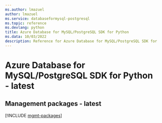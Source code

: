 ```yaml
---
ms.author: lmazuel
author: lmazuel
ms.service: databaseformysql-postgresql
ms.topic: reference
ms.devlang: python
title: Azure Database for MySQL/PostgreSQL SDK for Python
ms.data: 10/03/2022
description: Reference for Azure Database for MySQL/PostgreSQL SDK for Python
---
```

# Azure Database for MySQL/PostgreSQL SDK for Python - latest

## Management packages - latest
[!INCLUDE [mgmt-packages](database-for-mysql-postgresql-mgmt-index.md)]
